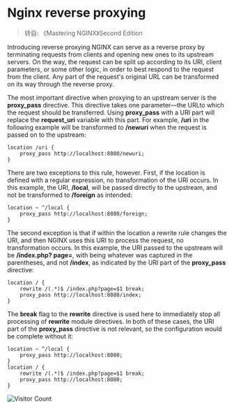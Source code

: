 # Nginx reverse proxying
> 转自: 《Mastering NGINX》Second Edition

Introducing reverse proxying
NGINX can serve as a reverse proxy by terminating requests from clients and
opening new ones to its upstream servers. On the way, the request can be split
up according to its URI, client parameters, or some other logic, in order to best
respond to the request from the client. Any part of the request's original URL
can be transformed on its way through the reverse proxy.

The most important directive when proxying to an upstream server is the
**proxy_pass** directive. This directive takes one parameter—the URLto which
the request should be transferred. Using **proxy_pass** with a URI part will
replace the **request_uri** variable with this part. For example, **/uri** in the
following example will be transformed to **/newuri** when the request is passed
on to the upstream:

```
location /uri {
    proxy_pass http://localhost:8080/newuri;
}
```

There are two exceptions to this rule, however. First, if the location is defined
with a regular expression, no transformation of the URI occurs. In this
example, the URI, **/local**, will be passed directly to the upstream, and not be
transformed to **/foreign** as intended:

```
location ~ ^/local {
    proxy_pass http://localhost:8080/foreign;
}
```

The second exception is that if within the location a rewrite rule changes the
URI, and then NGINX uses this URI to process the request, no transformation
occurs. In this example, the URI passed to the upstream will be **/index.php?
page=<match>**, with **<match>** being whatever was captured in the
parentheses, and not **/index**, as indicated by the URI part of the **proxy_pass**
directive:

```
location / {
    rewrite /(.*)$ /index.php?page=$1 break;
    proxy_pass http://localhost:8080/index;
}
```

The **break** flag to the **rewrite** directive is used here to immediately stop all
processing of **rewrite** module directives.
In both of these cases, the URI part of the **proxy_pass** directive is not
relevant, so the configuration would be complete without it:

```
location ~ ^/local {
    proxy_pass http://localhost:8080;
}
location / {
    rewrite /(.*)$ /index.php?page=$1 break;
    proxy_pass http://localhost:8080;
}
```

![Visitor Count](https://profile-counter.glitch.me/liuyibao/count.svg)